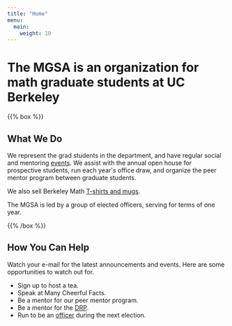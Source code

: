 ```yaml
---
title: "Home"
menu:
  main:
    weight: 10
---
```



# The MGSA is an organization for math graduate students at UC Berkeley

{{% box %}}

## What We Do

We represent the grad students in the department, and have regular social and mentoring [events](events). 
We assist with the annual open house for prospective students, 
run each year's office draw, 
and organize the peer mentor program between graduate students.

We also sell Berkeley Math [T-shirts and mugs](gear).

The MGSA is led by a group of elected officers, serving for terms of one year.

{{% /box %}}

## How You Can Help

Watch your e-mail for the latest announcements and events. 
Here are some opportunities to watch out for.

- Sign up to host a tea. <!-- [host a tea](https://docs.google.com/spreadsheets/d/1rwnrCG8s5cAbavXcE3AwVKRd3XuXQvb8h0qYGbQ6ZRQ/edit#gid=0) -->
- Speak at Many Cheerful Facts.
- Be a mentor for our peer mentor program.
- Be a mentor for the [DRP](https://math.berkeley.edu/wp/drp).
- Run to be an [officer](officers) during the next election.
